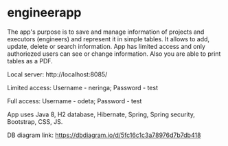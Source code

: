 # engineerapp
The app's purpose is to save and manage information of projects and executors (engineers) and represent it in simple tables. It allows to add, update, delete or search information. App has limited access and only authoriezed users can see or change information. Also you are able to print tables as a PDF.

Local server: http://localhost:8085/

Limited access: Username - neringa; Password - test

Full access: Username - odeta; Password - test

App uses Java 8, H2 database, Hibernate, Spring, Spring security, Bootstrap, CSS, JS.

DB diagram link:
https://dbdiagram.io/d/5fc16c1c3a78976d7b7db418
